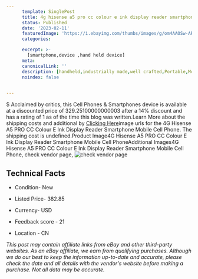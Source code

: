 ```yaml
---
      template: SinglePost
      title: 4g hisense a5 pro cc colour e ink display reader smartphone mobile cell phone
      status: Published
      date: '2023-02-11'
      featuredImage: 'https://i.ebayimg.com/thumbs/images/g/om4AAOSw-ARg7aJY/s-l225.jpg'
      categories: 

      excerpt: >-
        [smartphone,device ,hand held device]
      meta:
      canonicalLink: ''
      description: [handheld,industrially made,well crafted,Portable,Mobile,Compact,Convenient,Lightweight,Maneuverable,Man-portable,Miniature,Carriable,Hand-held,Light,Holdable,Transportable,Mobile device,Pocket-sized,On-the-go,Wireless,Cordless,Compact size,Convenient size, smartphone,device ,hand held device]
      noindex: false

        
---
```

$
    Acclaimed by critics, this Cell Phones & Smartphones device is available at a discounted price of 329.25100000000003 after a 14% discount and has a rating of 1 as of the time this blog was written.Learn More about the shipping costs and additional by [Clicking Here](https://www.ebay.com/itm/234201627837?hash=item3687813cbd%3Ag%3Aom4AAOSw-ARg7aJY&mkevt=1&mkcid=1&mkrid=711-53200-19255-0&campid=%253CePNCampaignId%253E&customid=%253CreferenceId%253E&toolid=10049)image urls for the 4G Hisense A5 PRO CC Colour E Ink Display Reader Smartphone Mobile Cell Phone. The shipping cost is undefined.Product Image4G Hisense A5 PRO CC Colour E Ink Display Reader Smartphone Mobile Cell PhoneAdditional Images4G Hisense A5 PRO CC Colour E Ink Display Reader Smartphone Mobile Cell Phone, check vendor page, ![check vendor page](https://origin-galleryplus.ebayimg.com/ws/web/234201627837_2_0_1/225x225.jpg,https://origin-galleryplus.ebayimg.com/ws/web/234201627837_3_0_1/225x225.jpg,https://origin-galleryplus.ebayimg.com/ws/web/234201627837_4_0_1/225x225.jpg,https://origin-galleryplus.ebayimg.com/ws/web/234201627837_5_0_1/225x225.jpg,https://origin-galleryplus.ebayimg.com/ws/web/234201627837_6_0_1/225x225.jpg,https://origin-galleryplus.ebayimg.com/ws/web/234201627837_7_0_1/225x225.jpg,https://origin-galleryplus.ebayimg.com/ws/web/234201627837_8_0_1/225x225.jpg,https://origin-galleryplus.ebayimg.com/ws/web/234201627837_9_0_1/225x225.jpg,https://origin-galleryplus.ebayimg.com/ws/web/234201627837_10_0_1/225x225.jpg,https://origin-galleryplus.ebayimg.com/ws/web/234201627837_11_0_1/225x225.jpg,https://origin-galleryplus.ebayimg.com/ws/web/234201627837_12_0_1/225x225.jpg)
    
    

 ## Technical Facts 



     
      

 - Condition- New 


      

 - Listed Price- 382.85 


      

 - Currency- USD 


      

 - Feedback score - 21 


      

 - Location - CN 


      
      

 *_This post may contain affiliate links from eBay and other third-party websites. As an eBay affiliate, we earn from qualifying purchases. Although we do our best to keep the information up-to-date and accurate, please check the date and all details with the vendor's website before making a purchase. Not all data may be accurate._*



    
    
    
    
    